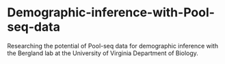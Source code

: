 # Demographic-inference-with-Pool-seq-data
Researching the potential of Pool-seq data for demographic inference with the Bergland lab at the University of Virginia Department of Biology.
